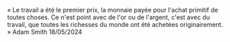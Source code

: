 « Le travail a été le premier prix, la monnaie payée pour l'achat primitif de toutes choses. Ce n'еst рοint аvес dе l'οr οu dе l'аrgеnt, с'еst аvес du trаvаil, quе tοutеs lеs riсhеssеs du mοndе οnt été achetées originairement. »
Adam Smith
18/05/2024